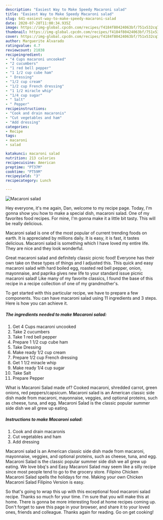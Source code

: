 ```yaml
---
description: "Easiest Way to Make Speedy Macaroni salad"
title: "Easiest Way to Make Speedy Macaroni salad"
slug: 641-easiest-way-to-make-speedy-macaroni-salad
date: 2020-07-28T11:00:34.935Z
image: https://img-global.cpcdn.com/recipes/f4184f80424063bf/751x532cq70/macaroni-salad-recipe-main-photo.jpg
thumbnail: https://img-global.cpcdn.com/recipes/f4184f80424063bf/751x532cq70/macaroni-salad-recipe-main-photo.jpg
cover: https://img-global.cpcdn.com/recipes/f4184f80424063bf/751x532cq70/macaroni-salad-recipe-main-photo.jpg
author: Marguerite Alvarado
ratingvalue: 4.7
reviewcount: 21038
recipeingredient:
- "4 Cups macaroni uncooked"
- "2 cucumbers"
- "1 red bell pepper"
- "1 1/2 cup cube ham"
- " Dressing"
- "1/2 cup cream"
- "1/2 cup French dressing"
- "1 1/2 miracle whip"
- "1/4 cup sugar"
- " Salt"
- " Pepper"
recipeinstructions:
- "Cook and drain macaronis"
- "Cut vegetables and ham"
- "Add dressing"
categories:
- Recipe
tags:
- macaroni
- salad

katakunci: macaroni salad 
nutrition: 213 calories
recipecuisine: American
preptime: "PT37M"
cooktime: "PT59M"
recipeyield: "3"
recipecategory: Lunch

---
```



![Macaroni salad](https://img-global.cpcdn.com/recipes/f4184f80424063bf/751x532cq70/macaroni-salad-recipe-main-photo.jpg)

Hey everyone, it's me again, Dan, welcome to my recipe page. Today, I'm gonna show you how to make a special dish, macaroni salad. One of my favorites food recipes. For mine, I'm gonna make it a little bit tasty. This will be really delicious.

Macaroni salad is one of the most popular of current trending foods on earth. It is appreciated by millions daily. It is easy, it is fast, it tastes delicious. Macaroni salad is something which I have loved my entire life. They are nice and they look wonderful.

Great macaroni salad and definitely classic picnic food! Everyone has their own take on these types of things and I adjusted this. This quick and easy macaroni salad with hard boiled egg, roasted red bell pepper, onion, mayonnaise, and paprika gives new life to your standard issue picnic macaroni salad! Like many of my favorite classics, I found the base of this recipe in a recipe collection of one of my grandmother&#39;s.


To get started with this particular recipe, we have to prepare a few components. You can have macaroni salad using 11 ingredients and 3 steps. Here is how you can achieve it.

<!--inarticleads1-->

##### The ingredients needed to make Macaroni salad:

1. Get 4 Cups macaroni uncooked
1. Take 2 cucumbers
1. Take 1 red bell pepper
1. Prepare 1 1/2 cup cube ham
1. Take  Dressing
1. Make ready 1/2 cup cream
1. Prepare 1/2 cup French dressing
1. Get 1 1/2 miracle whip
1. Make ready 1/4 cup sugar
1. Take  Salt
1. Prepare  Pepper


What is Macaroni Salad made of? Cooked macaroni, shredded carrot, green onions, red peppers/capsicum. Macaroni salad is an American classic side dish made from macaroni, mayonnaise, veggies, and optional proteins, such as cheese, tuna, and egg. Macaroni Salad is the classic popular summer side dish we all grew up eating. 

<!--inarticleads2-->

##### Instructions to make Macaroni salad:

1. Cook and drain macaronis
1. Cut vegetables and ham
1. Add dressing


Macaroni salad is an American classic side dish made from macaroni, mayonnaise, veggies, and optional proteins, such as cheese, tuna, and egg. Macaroni Salad is the classic popular summer side dish we all grew up eating. We love bbq&#39;s and Easy Macaroni Salad may seem like a silly recipe since most people tend to go to the grocery store. Filipino Chicken Macaroni Salad spells the holidays for me. Making your own Chicken Macaroni Salad Filipino Version is easy. 

So that's going to wrap this up with this exceptional food macaroni salad recipe. Thanks so much for your time. I'm sure that you will make this at home. There is gonna be more interesting food at home recipes coming up. Don't forget to save this page in your browser, and share it to your loved ones, friends and colleague. Thanks again for reading. Go on get cooking!
